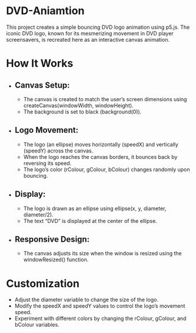 # DVD-Aniamtion
 This project creates a simple bouncing DVD logo animation using p5.js. The iconic DVD logo, known for its mesmerizing movement in DVD player screensavers, is recreated here as an interactive canvas animation.

# How It Works

- ## Canvas Setup:
  - The canvas is created to match the user’s screen dimensions using createCanvas(windowWidth, windowHeight).
  - The background is set to black (background(0)).
- ## Logo Movement:
  - The logo (an ellipse) moves horizontally (speedX) and vertically (speedY) across the canvas.
  - When the logo reaches the canvas borders, it bounces back by reversing its speed.
  - The logo’s color (rColour, gColour, bColour) changes randomly upon bouncing.
- ## Display:
  - The logo is drawn as an ellipse using ellipse(x, y, diameter, diameter/2).
  - The text “DVD” is displayed at the center of the ellipse.
- ## Responsive Design:
  - The canvas adjusts its size when the window is resized using the windowResized() function.

# Customization

- Adjust the diameter variable to change the size of the logo.
- Modify the speedX and speedY values to control the logo’s movement speed.
- Experiment with different colors by changing the rColour, gColour, and bColour variables.
